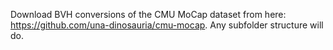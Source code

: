 Download BVH conversions of the CMU MoCap dataset from here: https://github.com/una-dinosauria/cmu-mocap. Any subfolder structure will do.